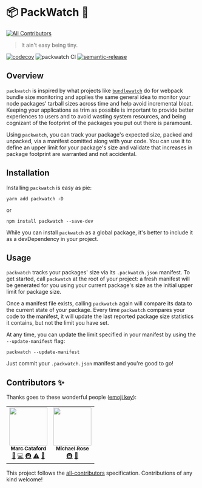 # 📦 PackWatch 👀
<!-- ALL-CONTRIBUTORS-BADGE:START - Do not remove or modify this section -->
[![All Contributors](https://img.shields.io/badge/all_contributors-2-orange.svg?style=flat-square)](#contributors-)
<!-- ALL-CONTRIBUTORS-BADGE:END -->

> It ain't easy being tiny.

[![codecov](https://codecov.io/gh/mcataford/packwatch/branch/master/graph/badge.svg)](https://codecov.io/gh/mcataford/packwatch)
![packwatch CI](https://github.com/mcataford/packwatch/workflows/packwatch%20CI/badge.svg)
[![semantic-release](https://img.shields.io/badge/%20%20%F0%9F%93%A6%F0%9F%9A%80-semantic--release-e10079.svg)](https://github.com/semantic-release/semantic-release)

## Overview

`packwatch` is inspired by what projects like [`bundlewatch`](https://github.com/bundlewatch/bundlewatch) do for webpack bundle size monitoring and applies the same general idea to monitor your node packages' tarball sizes across time and help avoid incremental bloat. Keeping your applications as trim as possible is important to provide better experiences to users and to avoid wasting system resources, and being cognizant of the footprint of the packages you put out there is paramount.

Using `packwatch`, you can track your package's expected size, packed and unpacked, via a manifest comitted along with your code. You can use it to define an upper limit for your package's size and validate that increases in package footprint are warranted and not accidental.

## Installation

Installing `packwatch` is easy as pie:

```
yarn add packwatch -D
```

or 

```
npm install packwatch --save-dev
```

While you can install `packwatch` as a global package, it's better to include it as a devDependency in your project.


## Usage

`packwatch` tracks your packages' size via its `.packwatch.json` manifest. To get started, call `packwatch` at the root of your project: a fresh manifest will be generated for you using your current package's size as the initial upper limit for package size.

Once a manifest file exists, calling `packwatch` again will compare its data to the current state of your package. Every time `packwatch` compares your code to the manifest, it will update the last reported package size statistics it contains, but not the limit you have set.

At any time, you can update the limit specified in your manifest by using the `--update-manifest` flag:

```
packwatch --update-manifest
```

Just commit your `.packwatch.json` manifest and you're good to go!

## Contributors ✨

Thanks goes to these wonderful people ([emoji key](https://allcontributors.org/docs/en/emoji-key)):

<!-- ALL-CONTRIBUTORS-LIST:START - Do not remove or modify this section -->
<!-- prettier-ignore-start -->
<!-- markdownlint-disable -->
<table>
  <tr>
    <td align="center"><a href="https://mcataford.github.io"><img src="https://avatars2.githubusercontent.com/u/6210361?v=4" width="100px;" alt=""/><br /><sub><b>Marc Cataford</b></sub></a><br /><a href="#ideas-mcataford" title="Ideas, Planning, & Feedback">🤔</a> <a href="https://github.com/mcataford/packwatch/commits?author=mcataford" title="Code">💻</a> <a href="#infra-mcataford" title="Infrastructure (Hosting, Build-Tools, etc)">🚇</a> <a href="https://github.com/mcataford/packwatch/commits?author=mcataford" title="Tests">⚠️</a> <a href="https://github.com/mcataford/packwatch/commits?author=mcataford" title="Documentation">📖</a></td>
    <td align="center"><a href="http://msrose.github.io"><img src="https://avatars3.githubusercontent.com/u/3495264?v=4" width="100px;" alt=""/><br /><sub><b>Michael Rose</b></sub></a><br /><a href="#infra-msrose" title="Infrastructure (Hosting, Build-Tools, etc)">🚇</a> <a href="https://github.com/mcataford/packwatch/commits?author=msrose" title="Documentation">📖</a></td>
  </tr>
</table>

<!-- markdownlint-enable -->
<!-- prettier-ignore-end -->
<!-- ALL-CONTRIBUTORS-LIST:END -->

This project follows the [all-contributors](https://github.com/all-contributors/all-contributors) specification. Contributions of any kind welcome!